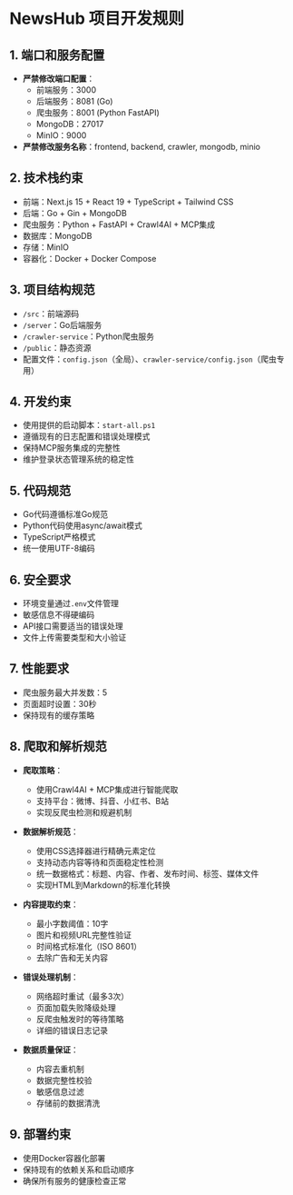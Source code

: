 # NewsHub 项目开发规则

## 1. 端口和服务配置
- **严禁修改端口配置**：
  - 前端服务：3000
  - 后端服务：8081 (Go)
  - 爬虫服务：8001 (Python FastAPI)
  - MongoDB：27017
  - MinIO：9000
- **严禁修改服务名称**：frontend, backend, crawler, mongodb, minio

## 2. 技术栈约束
- 前端：Next.js 15 + React 19 + TypeScript + Tailwind CSS
- 后端：Go + Gin + MongoDB
- 爬虫服务：Python + FastAPI + Crawl4AI + MCP集成
- 数据库：MongoDB
- 存储：MinIO
- 容器化：Docker + Docker Compose

## 3. 项目结构规范
- `/src`：前端源码
- `/server`：Go后端服务
- `/crawler-service`：Python爬虫服务
- `/public`：静态资源
- 配置文件：`config.json`（全局）、`crawler-service/config.json`（爬虫专用）

## 4. 开发约束
- 使用提供的启动脚本：`start-all.ps1`
- 遵循现有的日志配置和错误处理模式
- 保持MCP服务集成的完整性
- 维护登录状态管理系统的稳定性

## 5. 代码规范
- Go代码遵循标准Go规范
- Python代码使用async/await模式
- TypeScript严格模式
- 统一使用UTF-8编码

## 6. 安全要求
- 环境变量通过`.env`文件管理
- 敏感信息不得硬编码
- API接口需要适当的错误处理
- 文件上传需要类型和大小验证

## 7. 性能要求
- 爬虫服务最大并发数：5
- 页面超时设置：30秒
- 保持现有的缓存策略

## 8. 爬取和解析规范
- **爬取策略**：
  - 使用Crawl4AI + MCP集成进行智能爬取
  - 支持平台：微博、抖音、小红书、B站
  <!-- - 遵循robots.txt和平台API限制 -->
  - 实现反爬虫检测和规避机制

- **数据解析规范**：
  - 使用CSS选择器进行精确元素定位
  - 支持动态内容等待和页面稳定性检测
  - 统一数据格式：标题、内容、作者、发布时间、标签、媒体文件
  - 实现HTML到Markdown的标准化转换

- **内容提取约束**：
  - 最小字数阈值：10字
  - 图片和视频URL完整性验证
  - 时间格式标准化（ISO 8601）
  - 去除广告和无关内容

- **错误处理机制**：
  - 网络超时重试（最多3次）
  - 页面加载失败降级处理
  - 反爬虫触发时的等待策略
  - 详细的错误日志记录

- **数据质量保证**：
  - 内容去重机制
  - 数据完整性校验
  - 敏感信息过滤
  - 存储前的数据清洗

## 9. 部署约束
- 使用Docker容器化部署
- 保持现有的依赖关系和启动顺序
- 确保所有服务的健康检查正常


